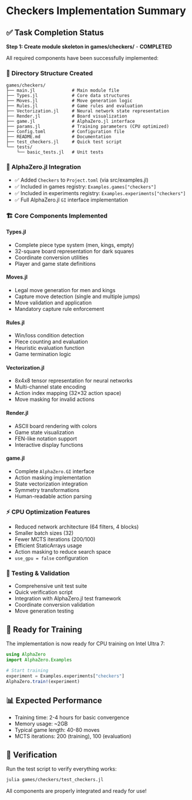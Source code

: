 # Checkers Implementation Summary

## ✅ Task Completion Status

**Step 1: Create module skeleton in games/checkers/** - **COMPLETED**

All required components have been successfully implemented:

### 📁 Directory Structure Created
```
games/checkers/
├── main.jl              # Main module file
├── Types.jl             # Core data structures
├── Moves.jl             # Move generation logic
├── Rules.jl             # Game rules and evaluation
├── Vectorization.jl     # Neural network state representation
├── Render.jl            # Board visualization
├── game.jl              # AlphaZero.jl interface
├── params.jl            # Training parameters (CPU optimized)
├── Config.toml          # Configuration file
├── README.md            # Documentation
├── test_checkers.jl     # Quick test script
└── tests/
    └── basic_tests.jl   # Unit tests
```

### 🎯 AlphaZero.jl Integration
- ✅ Added `Checkers` to `Project.toml` (via src/examples.jl)
- ✅ Included in games registry: `Examples.games["checkers"]`
- ✅ Included in experiments registry: `Examples.experiments["checkers"]`
- ✅ Full AlphaZero.jl `GI` interface implementation

### 🏗️ Core Components Implemented

#### Types.jl
- Complete piece type system (men, kings, empty)
- 32-square board representation for dark squares
- Coordinate conversion utilities
- Player and game state definitions

#### Moves.jl
- Legal move generation for men and kings
- Capture move detection (single and multiple jumps)
- Move validation and application
- Mandatory capture rule enforcement

#### Rules.jl
- Win/loss condition detection
- Piece counting and evaluation
- Heuristic evaluation function
- Game termination logic

#### Vectorization.jl
- 8x4x8 tensor representation for neural networks
- Multi-channel state encoding
- Action index mapping (32×32 action space)
- Move masking for invalid actions

#### Render.jl
- ASCII board rendering with colors
- Game state visualization
- FEN-like notation support
- Interactive display functions

#### game.jl
- Complete `AlphaZero.GI` interface
- Action masking implementation
- State vectorization integration
- Symmetry transformations
- Human-readable action parsing

### ⚡ CPU Optimization Features
- Reduced network architecture (64 filters, 4 blocks)
- Smaller batch sizes (32)
- Fewer MCTS iterations (200/100)
- Efficient StaticArrays usage
- Action masking to reduce search space
- `use_gpu = false` configuration

### 🧪 Testing & Validation
- Comprehensive unit test suite
- Quick verification script
- Integration with AlphaZero.jl test framework
- Coordinate conversion validation
- Move generation testing

## 🚀 Ready for Training

The implementation is now ready for CPU training on Intel Ultra 7:

```julia
using AlphaZero
import AlphaZero.Examples

# Start training
experiment = Examples.experiments["checkers"]
AlphaZero.train!(experiment)
```

## 📊 Expected Performance
- Training time: 2-4 hours for basic convergence
- Memory usage: ~2GB
- Typical game length: 40-80 moves
- MCTS iterations: 200 (training), 100 (evaluation)

## 🔧 Verification
Run the test script to verify everything works:
```bash
julia games/checkers/test_checkers.jl
```

All components are properly integrated and ready for use!
